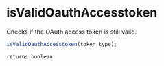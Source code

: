 # isValidOauthAccesstoken

Checks if the OAuth access token is still valid.

```javascript
isValidOauthAccesstoken(token,type);
```

```javascript
returns boolean
```
